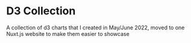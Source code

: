 # D3 Collection

A collection of d3 charts that I created in May/June 2022, moved to one Nuxt.js website to make them easier to showcase
